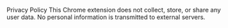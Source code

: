 Privacy Policy
This Chrome extension does not collect, store, or share any user data.
No personal information is transmitted to external servers.

